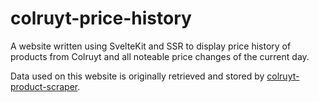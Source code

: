 # colruyt-price-history

A website written using SvelteKit and SSR to display price history of products from Colruyt and all noteable price changes of the current day.

Data used on this website is originally retrieved and stored by [colruyt-product-scraper](https://github.com/BelgianNoise/colruyt-products-scraper).
